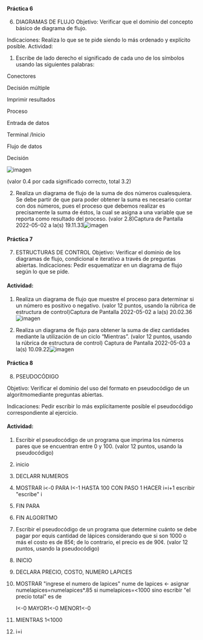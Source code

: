 #### Práctica 6
6. DIAGRAMAS DE FLUJO
Objetivo: Verificar que el dominio del concepto básico de diagrama de flujo.

Indicaciones: Realiza lo que se te pide siendo lo más ordenado y explícito posible.
Actividad:

  1. Escribe de lado derecho el significado de cada uno de los símbolos usando las
  siguientes palabras: 
  
  Conectores
  
  Decisión múltiple
  
  Imprimir resultados
  
  Proceso
  
  Entrada de datos
  
  Terminal /Inicio
  
  Flujo de datos
  
  Decisión
  
![imagen](https://user-images.githubusercontent.com/103079658/166008330-0a793bcc-4723-433b-a63b-ac5814e7ba99.png)

  
  (valor 0.4 por cada significado correcto, total 3.2)
  
   2. Realiza un diagrama de flujo de la suma de dos números cualesquiera. Se debe partir de que para poder obtener la suma es necesario contar con dos números, pues el
    proceso que debemos realizar es precisamente la suma de éstos, la cual se asigna a una variable que se reporta como resultado del proceso. (valor 2.8)Captura de Pantalla 2022-05-02 a la(s) 19.11.33![imagen](https://user-images.githubusercontent.com/103079658/166346411-a20db917-bf86-4a23-8525-5f019b5e334c.png)

    
    
 #### Práctica 7
7. ESTRUCTURAS DE CONTROL
Objetivo: Verificar el dominio de los diagramas de flujo, condicional e iterativo a través de preguntas abiertas.
Indicaciones: Pedir esquematizar en un diagrama de flujo según lo que se pide.
#### Actividad:
  1. Realiza un diagrama de flujo que muestre el proceso para determinar si un número es positivo o negativo. (valor 12 puntos, usando la rúbrica de estructura de control)Captura de Pantalla 2022-05-02 a la(s) 20.02.36![imagen](https://user-images.githubusercontent.com/103079658/166390685-d2b261a5-8c15-452d-9fec-197d5e462e85.png)

  2. Realiza un diagrama de flujo para obtener la suma de diez cantidades mediante la utilización de un ciclo “Mientras”. (valor 12 puntos, usando la rúbrica de estructura de
control)
Captura de Pantalla 2022-05-03 a la(s) 10.09.22![imagen](https://user-images.githubusercontent.com/103079658/166481237-e3a775d9-10c7-4459-9ff0-ad2f874fd794.png)

#### Práctica 8
8. PSEUDOCÓDIGO

Objetivo: Verificar el dominio del uso del formato en pseudocódigo de un algoritmomediante preguntas abiertas.

Indicaciones: Pedir escribir lo más explícitamente posible el pseudocódigo correspondiente al ejercicio.

#### Actividad:

  1. Escribir el pseudocódigo de un programa que imprima los números pares que se encuentran entre 0 y 100. (valor 12 puntos, usando la pseudocódigo)
  1. inicio
  2. DECLARR NUMEROS 
  3. MOSTRAR i<-0
      PARA I<-1 HASTA 100 CON PASO 1 HACER i=i+1
     escribir "escribe" i
  4.    FIN PARA
  5. FIN ALGORITMO



  9. Escribir el pseudocódigo de un programa que determine cuánto se debe pagar por equis cantidad de lápices considerando que si son 1000 o más el costo es de 85¢; de lo
contrario, el precio es de 90¢. (valor 12 puntos, usando la pseudocódigo)
1. INICIO
2. DECLARA PRECIO, COSTO, NUMERO LAPICES
3. MOSTRAR "ingrese el numero de lapices"
 nume de lapices <- asignar
 numelapices=numelapices*.85
 si numelapices=<1000
 sino
 escribir "el precio total" es de 
 
   I<-0
   MAYOR1<-0
   MENOR1<-0
4. MIENTRAS 1<1000
5. i=i
